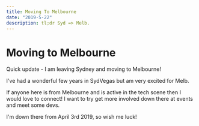 ```yaml
---
title: Moving To Melbourne
date: "2019-5-22"
description: tl;dr Syd => Melb.
---
```


# Moving to Melbourne

Quick update - I am leaving Sydney and moving to Melbourne!

I've had a wonderful few years in SydVegas but am very excited for Melb.

If anyone here is from Melbourne and is active in the tech scene then I would love to connect! I want to try get more involved down there at events and meet some devs.

I'm down there from April 3rd 2019, so wish me luck!
